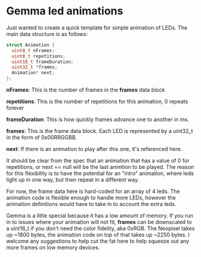 # Gemma led animations

Just wanted to create a quick template for simple animation of LEDs.  The main data structure is as follows:

```cpp
struct Animation {
  uint8_t nFrames;
  uint8_t repetitions;
  uint16_t frameDuration;
  uint32_t *frames;
  Animation* next;
};
```

__nFrames__: This is the number of frames in the __frames__ data block

__repetitions__: This is the number of repetitions for this animation, 0 repeats forever

__frameDuration__: This is how quickly frames advance one to another in ms.

__frames__: This is the frame data block.  Each LED is represented by a uint32_t in the form of 0x00RRGGBB.

__next__: If there is an animation to play after this one, it's referenced here.

It should be clear from the spec that an animation that has a value of 0 for repetitions, 
or next == null will be the last animtion to be played. The reason for this flexibility is 
to have the potential for an "intro" animation, where leds light up in one way, but then 
repeat in a different way.

For now, the frame data here is hard-coded for an array of 4 leds.  The animation code is 
flexible enough to handle more LEDs, however the animation definitions would have to take
in to account the extra leds.

Gemma is a little special because it has a low amount of memory.  If you run in to issues 
where your animation will not fit, __frames__ can be downscaled to a uint16_t if you don't
need the color fidelity, aka 0xRGB.  The Neopixel takes up ~1800 bytes, the animation code 
on top of that takes up ~2250 bytes.  I welcome any suggestions to help cut the fat here
to help squeeze out any more frames on low memory devices.
